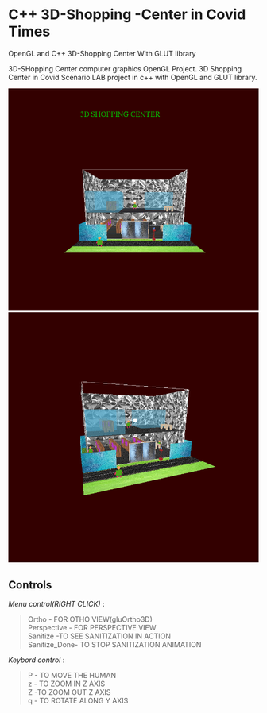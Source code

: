 # C++ 3D-Shopping -Center in Covid Times
OpenGL and C++ 3D-Shopping Center With GLUT library


3D-SHopping Center computer graphics OpenGL Project.
3D Shopping Center in Covid Scenario  LAB project in c++ with OpenGL  and GLUT library.

![screenshot_35](https://github.com/Aashutosh3804/OpenglProject-/blob/main/Screenshot%202021-07-30%20095948.png)
![screenshot_36](https://github.com/Aashutosh3804/OpenglProject-/blob/main/Screenshot%202021-07-30%20100010.png)

## **Controls**

*Menu control(RIGHT CLICK)* : 
> Ortho - FOR OTHO VIEW(gluOrtho3D) <br />
> Perspective - FOR PERSPECTIVE VIEW <br />
> Sanitize -TO SEE SANITIZATION IN ACTION <br />
> Sanitize_Done- TO STOP SANITIZATION ANIMATION <br />

*Keybord control* : 
> P - TO MOVE THE HUMAN <br />
> z - TO ZOOM IN Z AXIS <br />
> Z -TO ZOOM OUT Z AXIS <br />
> q - TO ROTATE ALONG Y AXIS <br />
 

